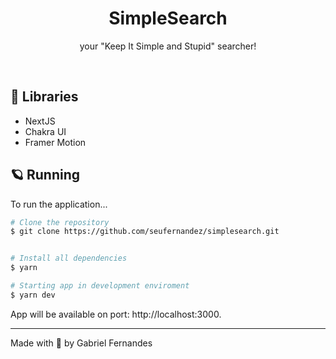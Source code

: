 <h1 align="center">
  SimpleSearch
</h1>
<p align="center">
your "Keep It Simple and Stupid" searcher!

</p>

<br>

## 🧪 Libraries
 - NextJS
 - Chakra UI
 - Framer Motion


## 🪐 Running

To run the application...

```bash
# Clone the repository
$ git clone https://github.com/seufernandez/simplesearch.git


# Install all dependencies
$ yarn

# Starting app in development enviroment
$ yarn dev

```

App will be available on port: http://localhost:3000.

---

Made with 🧡 by Gabriel Fernandes
